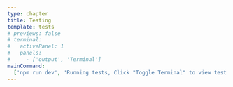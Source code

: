 ```yaml
---
type: chapter
title: Testing
template: tests
# previews: false
# terminal:
#   activePanel: 1
#   panels:
#     - ['output', 'Terminal']
mainCommand:
  ['npm run dev', 'Running tests, Click "Toggle Terminal" to view test output']
---
```


